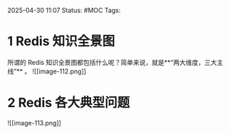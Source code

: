 2025-04-30 11:07
Status: #MOC
Tags:

# 1 Redis 知识全景图
所谓的 Redis 知识全景图都包括什么呢？简单来说，就是**“两大维度，三大主线”** 。
![[image-112.png]]

# 2 Redis 各大典型问题
![[image-113.png]]